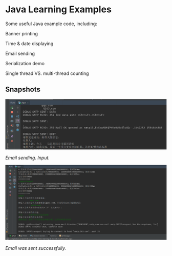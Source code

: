 # Java Learning  Examples

Some useful Java example code, including:

Banner printing

Time & date displaying

Email sending

Serialization demo

Single thread VS. multi-thread counting

## Snapshots

![avatar](https://github.com/runninggoat/JavaExampleCollection/blob/master/doc/images/image1.png)

*Email sending. Input.*

![avatar](https://github.com/runninggoat/JavaExampleCollection/blob/master/doc/images/image2.png)

*Email was sent successfully.*